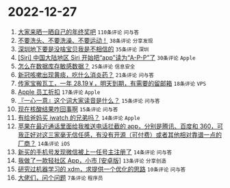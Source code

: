 # 2022-12-27

1. [大家来晒一晒自己的年终奖吧](https://www.v2ex.com/t/904879) `110条评论` `问与答`
1. [不要洗头、不要洗澡、不要运动！](https://www.v2ex.com/t/904895) `38条评论` `分享发现`
1. [深圳地下要是没啥宝贝我是不相信的](https://www.v2ex.com/t/904869) `35条评论` `深圳`
1. [[Siri] 中国大陆地区 Siri 开始把“app”读为“A-P-P”了](https://www.v2ex.com/t/904875) `30条评论` `Apple`
1. [怎么在数据库存敏感数据？](https://www.v2ex.com/t/904868) `25条评论` `信息安全`
1. [新冠咳嗽出现黄痰，吃什么消炎药？](https://www.v2ex.com/t/904874) `21条评论` `问与答`
1. [传家宝搬瓦工，一年 28.19￥，明天到期，有需要的留邮箱](https://www.v2ex.com/t/904867) `18条评论` `VPS`
1. [Apple 员工折扣](https://www.v2ex.com/t/904898) `17条评论` `Apple`
1. [『一心一意』这个词大家读音是什么？](https://www.v2ex.com/t/904888) `15条评论` `问与答`
1. [现在核酸结果咋回事啊](https://www.v2ex.com/t/904863) `15条评论` `问与答`
1. [有给爸妈买 iwatch 的兄弟吗？](https://www.v2ex.com/t/904891) `14条评论` `Apple`
1. [苹果在最近通话里面给我推送电话拦截的 app，分别是腾讯、百度和 360，可我正好对这三家毫无信任感，有没有开源（可付费）或者其他相对靠谱一点的厂商？](https://www.v2ex.com/t/904890) `14条评论` `iOS`
1. [新买的手机号发现微信被上一任号主注册了](https://www.v2ex.com/t/904872) `14条评论` `问与答`
1. [我做了一款轻社区 App，小市 [安卓版]](https://www.v2ex.com/t/904881) `13条评论` `分享创造`
1. [研究过机器学习的 xdm，求提供一个优化的思路](https://www.v2ex.com/t/904871) `10条评论` `问与答`
1. [大佬们，问个问题](https://www.v2ex.com/t/904876) `7条评论` `程序员`

